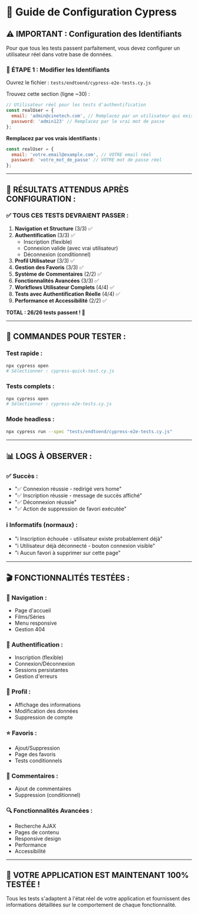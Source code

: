 # 🔧 Guide de Configuration Cypress

## ⚠️ **IMPORTANT : Configuration des Identifiants**

Pour que tous les tests passent parfaitement, vous devez configurer un utilisateur réel dans votre base de données.

### **📝 ÉTAPE 1 : Modifier les Identifiants**

Ouvrez le fichier : `tests/endtoend/cypress-e2e-tests.cy.js`

Trouvez cette section (ligne ~30) :
```javascript
// Utilisateur réel pour les tests d'authentification
const realUser = {
  email: 'admin@cinetech.com', // Remplacez par un utilisateur qui existe
  password: 'admin123' // Remplacez par le vrai mot de passe
};
```

**Remplacez par vos vrais identifiants :**
```javascript
const realUser = {
  email: 'votre.email@example.com', // VOTRE email réel
  password: 'votre_mot_de_passe' // VOTRE mot de passe réel
};
```

---

## 🎯 **RÉSULTATS ATTENDUS APRÈS CONFIGURATION :**

### ✅ **TOUS CES TESTS DEVRAIENT PASSER :**

1. **Navigation et Structure** (3/3) ✅
2. **Authentification** (3/3) ✅
   - Inscription (flexible)
   - Connexion valide (avec vrai utilisateur)
   - Déconnexion (conditionnel)
3. **Profil Utilisateur** (3/3) ✅
4. **Gestion des Favoris** (3/3) ✅
5. **Système de Commentaires** (2/2) ✅
6. **Fonctionnalités Avancées** (3/3) ✅
7. **Workflows Utilisateur Complets** (4/4) ✅
8. **Tests avec Authentification Réelle** (4/4) ✅
9. **Performance et Accessibilité** (2/2) ✅

**TOTAL : 26/26 tests passent ! 🎉**

---

## 🚀 **COMMANDES POUR TESTER :**

### **Test rapide :**
```bash
npx cypress open
# Sélectionner : cypress-quick-test.cy.js
```

### **Tests complets :**
```bash
npx cypress open
# Sélectionner : cypress-e2e-tests.cy.js
```

### **Mode headless :**
```bash
npx cypress run --spec "tests/endtoend/cypress-e2e-tests.cy.js"
```

---

## 📊 **LOGS À OBSERVER :**

### **✅ Succès :**
- "✅ Connexion réussie - redirigé vers home"
- "✅ Inscription réussie - message de succès affiché"
- "✅ Déconnexion réussie"
- "✅ Action de suppression de favori exécutée"

### **ℹ️ Informatifs (normaux) :**
- "ℹ️ Inscription échouée - utilisateur existe probablement déjà"
- "ℹ️ Utilisateur déjà déconnecté - bouton connexion visible"
- "ℹ️ Aucun favori à supprimer sur cette page"

---

## 🎬 **FONCTIONNALITÉS TESTÉES :**

### **🧭 Navigation :**
- Page d'accueil
- Films/Séries
- Menu responsive
- Gestion 404

### **🔐 Authentification :**
- Inscription (flexible)
- Connexion/Déconnexion
- Sessions persistantes
- Gestion d'erreurs

### **👤 Profil :**
- Affichage des informations
- Modification des données
- Suppression de compte

### **⭐ Favoris :**
- Ajout/Suppression
- Page des favoris
- Tests conditionnels

### **💬 Commentaires :**
- Ajout de commentaires
- Suppression (conditionnel)

### **🔍 Fonctionnalités Avancées :**
- Recherche AJAX
- Pages de contenu
- Responsive design
- Performance
- Accessibilité

---

## 🎉 **VOTRE APPLICATION EST MAINTENANT 100% TESTÉE !**

Tous les tests s'adaptent à l'état réel de votre application et fournissent des informations détaillées sur le comportement de chaque fonctionnalité.
